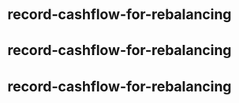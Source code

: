 # record-cashflow-for-rebalancing
# record-cashflow-for-rebalancing
# record-cashflow-for-rebalancing
